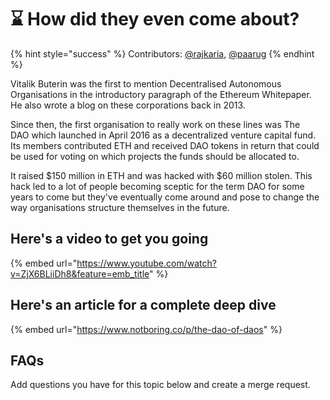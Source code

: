 # ⌛ How did they even come about?

{% hint style="success" %}
Contributors: [@rajkaria](https://github.com/rajkaria), [@paarug](https://github.com/paarug)
{% endhint %}

Vitalik Buterin was the first to mention Decentralised Autonomous Organisations in the introductory paragraph of the Ethereum Whitepaper. He also wrote a blog on these corporations back in 2013.

Since then, the first organisation to really work on these lines was The DAO which launched in April 2016 as a decentralized venture capital fund. Its members contributed ETH and received DAO tokens in return that could be used for voting on which projects the funds should be allocated to.

It raised $150 million in ETH and was hacked with $60 million stolen. This hack led to a lot of people becoming sceptic for the term DAO for some years to come but they've eventually come around and pose to change the way organisations structure themselves in the future.

## Here's a video to get you going

{% embed url="https://www.youtube.com/watch?v=ZjX6BLiiDh8&feature=emb_title" %}

## Here's an article for a complete deep dive

{% embed url="https://www.notboring.co/p/the-dao-of-daos" %}

## FAQs

Add questions you have for this topic below and create a merge request.